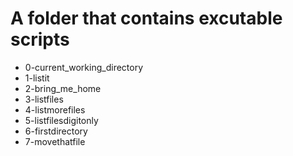 # A folder that contains excutable scripts
* 0-current_working_directory
* 1-listit
* 2-bring_me_home
* 3-listfiles
* 4-listmorefiles
* 5-listfilesdigitonly
* 6-firstdirectory
* 7-movethatfile
